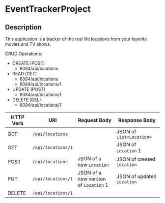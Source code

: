 # EventTrackerProject

## Description
This application is a tracker of the real life locations from your favorite movies and TV shows.

CRUD Operations:
- CREATE (POST)
  - 8084/api/locations
- READ (GET)
  - 8084/api/locations
  - 8084/api/locations/1
- UPDATE (POST)
  - 8084/api/locations/1
- DELETE (DEL)
  - 8084/api/locations/1


| HTTP Verb | URI                  | Request Body | Response Body |
|-----------|----------------------|--------------|---------------|
| GET       | `/api/locations`    |              | JSON of `List<Location>` |
| GET       | `/api/locations/1` |              | JSON of `Location` 1 |
| POST      | `/api/locations`    | JSON of a new `Location` | JSON of created `Location` |
| PUT       | `/api/locations/1` | JSON of a new version of `Location` 1 | JSON of updated `Location` |
| DELETE    | `/api/locations/1` |              | |
